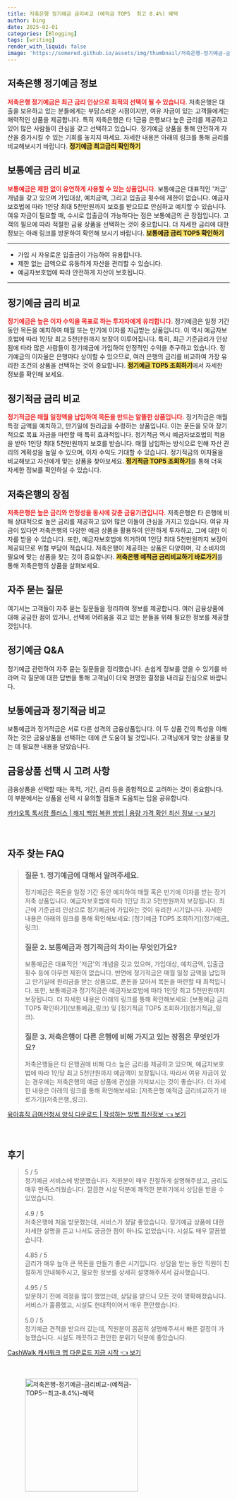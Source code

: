 ```yaml
---
title: 저축은행 정기예금 금리비교 (예적금 TOP5  최고 8.4%) 혜택
author: bing
date: 2025-02-01
categories: [Blogging]
tags: [writing]
render_with_liquid: false
image: 'https://somered.github.io/assets/img/thumbnail/저축은행-정기예금-금리비교-(예적금-TOP5--최고-8.4%)-혜택.webp'
---
```



<h2 id='저축은행정기예금정보'>저축은행 정기예금 정보</h2>

<p><b><span style="color: #ee2323;">저축은행 정기예금은 최근 금리 인상으로 최적의 선택이 될 수 있습니다.</span></b> 저축은행은 대출을 보유하고 있는 분들에게는 부담스러운 시점이지만, 여유 자금이 있는 고객들에게는 매력적인 상품을 제공합니다. 특히 저축은행은 타 1금융 은행보다 높은 금리를 제공하고 있어 많은 사람들이 관심을 갖고 선택하고 있습니다. 정기예금 상품을 통해 안전하게 자산을 증가시킬 수 있는 기회를 놓치지 마세요. 자세한 내용은 아래의 링크를 통해 금리를 비교해보시기 바랍니다. <b><span style="background-color: #ffe066;">정기예금 최고금리 확인하기</span></b></p>

<h2 id='보통예금금리비교'>보통예금 금리 비교</h2>

<p><b><span style="color: #ee2323;">보통예금은 제한 없이 유연하게 사용할 수 있는 상품입니다.</span></b> 보통예금은 대표적인 '저금' 개념을 갖고 있으며 가입대상, 예치금액, 그리고 입출금 횟수에 제한이 없습니다. 예금자보호법에 따라 1인당 최대 5천만원까지 보호를 받으므로 안심하고 예치할 수 있습니다. 여유 자금이 필요할 때, 수시로 입출금이 가능하다는 점은 보통예금의 큰 장점입니다. 고객의 필요에 따라 적절한 금융 상품을 선택하는 것이 중요합니다. 더 자세한 금리에 대한 정보는 아래 링크를 방문하여 확인해 보시기 바랍니다. <b><span style="background-color: #ffe066;">보통예금 금리 TOP5 확인하기</span></b></p>

<hr />

<ul>
    <li>가입 시 자유로운 입출금이 가능하여 유용합니다.</li>
    <li>제한 없는 금액으로 유동하게 자산을 관리할 수 있습니다.</li>
    <li>예금자보호법에 따라 안전하게 자산이 보호됩니다.</li>
</ul>

<hr />

<h2 id='정기예금금리비교'>정기예금 금리 비교</h2>

<p><b><span style="color: #ee2323;">정기예금은 높은 이자 수익을 목표로 하는 투자자에게 유리합니다.</span></b> 정기예금은 일정 기간 동안 목돈을 예치하여 매월 또는 만기에 이자를 지급받는 상품입니다. 이 역시 예금자보호법에 따라 1인당 최고 5천만원까지 보장이 이루어집니다. 특히, 최근 기준금리가 인상됨에 따라 많은 사람들이 정기예금에 가입하여 안정적인 수익을 추구하고 있습니다. 정기예금의 이자율은 은행마다 상이할 수 있으므로, 여러 은행의 금리를 비교하여 가장 유리한 조건의 상품을 선택하는 것이 중요합니다. <b><span style="background-color: #ffe066;">정기예금 TOP5 조회하기</span></b>에서 자세한 정보를 확인해 보세요.</p>

<h2 id='정기적금금리비교'>정기적금 금리 비교</h2>

<p><b><span style="color: #ee2323;">정기적금은 매월 일정액을 납입하여 목돈을 만드는 알뜰한 상품입니다.</span></b> 정기적금은 매월 특정 금액을 예치하고, 만기일에 원리금을 수령하는 상품입니다. 이는 푼돈을 모아 장기적으로 목표 자금을 마련할 때 특히 효과적입니다. 정기적금 역시 예금자보호법의 적용을 받아 1인당 최대 5천만원까지 보호를 받습니다. 매월 납입하는 방식으로 인해 자산 관리의 계획성을 높일 수 있으며, 이자 수익도 기대할 수 있습니다. 정기적금의 이자율을 비교해보고 자신에게 맞는 상품을 찾아보세요. <b><span style="background-color: #ffe066;">정기적금 TOP5 조회하기</span></b>를 통해 더욱 자세한 정보를 확인하실 수 있습니다.</p>

<h2 id='저축은행장점'>저축은행의 장점</h2>

<p><b><span style="color: #ee2323;">저축은행은 높은 금리와 안정성을 동시에 갖춘 금융기관입니다.</span></b> 저축은행은 타 은행에 비해 상대적으로 높은 금리를 제공하고 있어 많은 이들이 관심을 가지고 있습니다. 여유 자금이 있다면 저축은행의 다양한 예금 상품을 활용하여 안전하게 투자하고, 그에 대한 이자를 받을 수 있습니다. 또한, 예금자보호법에 의거하여 1인당 최대 5천만원까지 보장이 제공되므로 위험 부담이 적습니다. 저축은행이 제공하는 상품은 다양하며, 각 소비자의 필요에 맞는 상품을 찾는 것이 중요합니다. <b><span style="background-color: #ffe066;">저축은행 예적금 금리비교하기 바로가기</span></b>를 통해 저축은행의 상품을 살펴보세요.</p>

<h2 id='자주 묻는 질문'>자주 묻는 질문</h2>

<p>여기서는 고객들이 자주 묻는 질문들을 정리하여 정보를 제공합니다. 여러 금융상품에 대해 궁금한 점이 있거나, 선택에 어려움을 겪고 있는 분들을 위해 필요한 정보를 제공할 것입니다.</p>

<h2 id='정기예금QNA'>정기예금 Q&A</h2>

<p>정기예금 관련하여 자주 묻는 질문들을 정리했습니다. 손쉽게 정보를 얻을 수 있기를 바라며 각 질문에 대한 답변을 통해 고객님이 더욱 현명한 결정을 내리길 진심으로 바랍니다.</p>

<h2 id='보통예금정기적금비교'>보통예금과 정기적금 비교</h2>

<p>보통예금과 정기적금은 서로 다른 성격의 금융상품입니다. 이 두 상품 간의 특성을 이해하는 것은 금융상품을 선택하는 데에 큰 도움이 될 것입니다. 고객님에게 맞는 상품을 찾는 데 필요한 내용을 담았습니다.</p>

<h2 id='금융상품선택'>금융상품 선택 시 고려 사항</h2>

<p>금융상품을 선택할 때는 목적, 기간, 금리 등을 종합적으로 고려하는 것이 중요합니다. 이 부분에서는 상품을 선택 시 유의할 점들과 도움되는 팁을 공유합니다.</p>


<p><a class="click-button" title="카카오톡 톡서랍 플러스 | 해지 백업 복원 방법 | 용량 가격 확인 최신 정보" href="https://somered.github.io/posts/%EC%B9%B4%EC%B9%B4%EC%98%A4%ED%86%A1-%ED%86%A1%EC%84%9C%EB%9E%8D-%ED%94%8C%EB%9F%AC%EC%8A%A4-%ED%95%B4%EC%A7%80-%EB%B0%B1%EC%97%85-%EB%B3%B5%EC%9B%90-%EB%B0%A9%EB%B2%95-%EC%9A%A9%EB%9F%89-%EA%B0%80%EA%B2%A9-%ED%99%95%EC%9D%B8-%EC%B5%9C%EC%8B%A0-%EC%A0%95%EB%B3%B4/" rel="dofollow">카카오톡 톡서랍 플러스 | 해지 백업 복원 방법 | 용량 가격 확인 최신 정보 👈 보기</a></p><br>
<h2 id='자주_찾는_FAQ'>자주 찾는 FAQ</h2>
<div itemscope="" itemtype="https://schema.org/FAQPage"> 
<blockquote> 
<div itemscope="" itemprop="mainEntity" itemtype="https://schema.org/Question"> 
<h3 itemprop="name">질문 1. 정기예금에 대해서 알려주세요. </h3> 
<div itemscope="" itemprop="acceptedAnswer" itemtype="https://schema.org/Answer"> 
<span itemprop="text"> 
<p>정기예금은 목돈을 일정 기간 동안 예치하여 매월 혹은 만기에 이자를 받는 장기저축 상품입니다. 예금자보호법에 따라 1인당 최고 5천만원까지 보장됩니다. 최근에 기준금리 인상으로 정기예금에 가입하는 것이 유리한 시기입니다. 자세한 내용은 아래의 링크를 통해 확인해보세요: [정기예금 TOP5 조회하기](정기예금_링크).</p> 
</span> 
</div> 
</div> 

<div itemscope="" itemprop="mainEntity" itemtype="https://schema.org/Question"> 
<h3 itemprop="name">질문 2. 보통예금과 정기적금의 차이는 무엇인가요? </h3> 
<div itemscope="" itemprop="acceptedAnswer" itemtype="https://schema.org/Answer"> 
<span itemprop="text"> 
<p>보통예금은 대표적인 '저금'의 개념을 갖고 있으며, 가입대상, 예치금액, 입출금 횟수 등에 아무런 제한이 없습니다. 반면에 정기적금은 매월 일정 금액을 납입하고 만기일에 원리금을 받는 상품으로, 푼돈을 모아서 목돈을 마련할 때 최적입니다. 또한, 보통예금과 정기적금은 예금자보호법에 따라 1인당 최고 5천만원까지 보장됩니다. 더 자세한 내용은 아래의 링크를 통해 확인해보세요: [보통예금 금리 TOP5 확인하기](보통예금_링크) 및 [정기적금 TOP5 조회하기](정기적금_링크).</p> 
</span> 
</div> 
</div> 

<div itemscope="" itemprop="mainEntity" itemtype="https://schema.org/Question"> 
<h3 itemprop="name">질문 3. 저축은행이 다른 은행에 비해 가지고 있는 장점은 무엇인가요? </h3> 
<div itemscope="" itemprop="acceptedAnswer" itemtype="https://schema.org/Answer"> 
<span itemprop="text"> 
<p>저축은행들은 타 은행권에 비해 다소 높은 금리를 제공하고 있으며, 예금자보호법에 따라 1인당 최고 5천만원까지 예금액이 보장됩니다. 따라서 여유 자금이 있는 경우에는 저축은행의 예금 상품에 관심을 가져보시는 것이 좋습니다. 더 자세한 내용은 아래의 링크를 통해 확인해보세요: [저축은행 예적금 금리비교하기 바로가기](저축은행_링크).</p> 
</span> 
</div> 
</div> 

</blockquote> 
</div>
<p><a class="click-button" title="육아휴직 급여신청서 양식 다운로드 | 작성하는 방법 최신정보" href="https://somered.github.io/posts/%EC%9C%A1%EC%95%84%ED%9C%B4%EC%A7%81-%EA%B8%89%EC%97%AC%EC%8B%A0%EC%B2%AD%EC%84%9C-%EC%96%91%EC%8B%9D-%EB%8B%A4%EC%9A%B4%EB%A1%9C%EB%93%9C-%EC%9E%91%EC%84%B1%ED%95%98%EB%8A%94-%EB%B0%A9%EB%B2%95-%EC%B5%9C%EC%8B%A0%EC%A0%95%EB%B3%B4/" rel="dofollow">육아휴직 급여신청서 양식 다운로드 | 작성하는 방법 최신정보 👈 보기</a></p><br>
<h2 id='후기'>후기</h2>
<div itemscope itemtype="https://schema.org/Product">
  <blockquote>
  <div itemprop="review" itemscope itemtype="https://schema.org/Review">
      <div itemprop="reviewRating" itemscope itemtype="https://schema.org/Rating"> <span itemprop="ratingValue">5</span> / <span itemprop="bestRating">5</span> </div>
      <span itemprop="reviewBody">정기예금 서비스에 방문했습니다. 직원분이 매우 친절하게 설명해주셨고, 금리도 매우 만족스러웠습니다. 깔끔한 시설 덕분에 쾌적한 분위기에서 상담을 받을 수 있었습니다.</span>
  </div>
  <br>
  <div itemprop="review" itemscope itemtype="https://schema.org/Review">
      <div itemprop="reviewRating" itemscope itemtype="https://schema.org/Rating"> <span itemprop="ratingValue">4.9</span> / <span itemprop="bestRating">5</span> </div>
      <span itemprop="reviewBody">저축은행에 처음 방문했는데, 서비스가 정말 좋았습니다. 정기예금 상품에 대한 자세한 설명을 듣고 나서도 궁금한 점이 하나도 없었습니다. 시설도 매우 깔끔했습니다.</span>
  </div>
  <br>
  <div itemprop="review" itemscope itemtype="https://schema.org/Review">
      <div itemprop="reviewRating" itemscope itemtype="https://schema.org/Rating"> <span itemprop="ratingValue">4.85</span> / <span itemprop="bestRating">5</span> </div>
      <span itemprop="reviewBody">금리가 매우 높아 큰 목돈을 만들기 좋은 시기입니다. 상담을 받는 동안 직원이 친절하게 안내해주시고, 필요한 정보를 상세히 설명해주셔서 감사했습니다.</span>
  </div>
  <br>
  <div itemprop="review" itemscope itemtype="https://schema.org/Review">
      <div itemprop="reviewRating" itemscope itemtype="https://schema.org/Rating"> <span itemprop="ratingValue">4.95</span> / <span itemprop="bestRating">5</span> </div>
      <span itemprop="reviewBody">방문하기 전에 걱정을 많이 했었는데, 상담을 받으니 모든 것이 명확해졌습니다. 서비스가 훌륭했고, 시설도 현대적이어서 매우 편안했습니다.</span>
  </div>
  <br>
  <div itemprop="review" itemscope itemtype="https://schema.org/Review">
      <div itemprop="reviewRating" itemscope itemtype="https://schema.org/Rating"> <span itemprop="ratingValue">5.0</span> / <span itemprop="bestRating">5</span> </div>
      <span itemprop="reviewBody">정기예금 견적을 받으러 갔는데, 직원분이 꼼꼼히 설명해주셔서 빠른 결정이 가능했습니다. 시설도 깨끗하고 편안한 분위기 덕분에 좋았습니다.</span>
  </div>
  </blockquote>
</div>
<p><a class="click-button" title="CashWalk 캐시워크 앱 다운로드 지금 시작" href="https://somered.github.io/posts/CashWalk-%EC%BA%90%EC%8B%9C%EC%9B%8C%ED%81%AC-%EC%95%B1-%EB%8B%A4%EC%9A%B4%EB%A1%9C%EB%93%9C-%EC%A7%80%EA%B8%88-%EC%8B%9C%EC%9E%91/" rel="dofollow">CashWalk 캐시워크 앱 다운로드 지금 시작 👈 보기</a></p><br>
<figure class="image"><img src="https://somered.github.io/assets/img/thumbnail/저축은행-정기예금-금리비교-(예적금-TOP5--최고-8.4%)-혜택.webp" alt="저축은행-정기예금-금리비교-(예적금-TOP5--최고-8.4%)-혜택" width="256" height="256"></figure>